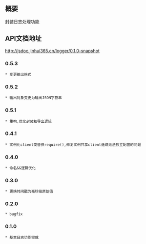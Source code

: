 ## 概要

封装日志处理功能

## API文档地址

http://jsdoc.jinhui365.cn/logger/0.1.0-snapshot

### 0.5.3
    * 变更输出格式
### 0.5.2
    * 输出对象变更为输出JSON字符串
### 0.5.1
    * 重构,优化封装和导出逻辑
### 0.4.1
    * 实例化client类替换require(),修复实例共享client造成无法独立配置的问题
### 0.4.0
    * 命名&&逻辑优化
### 0.3.0
    * 更换时间戳为毫秒级原始值
### 0.2.0
    * bugfix
### 0.1.0
    * 基本日志功能完成